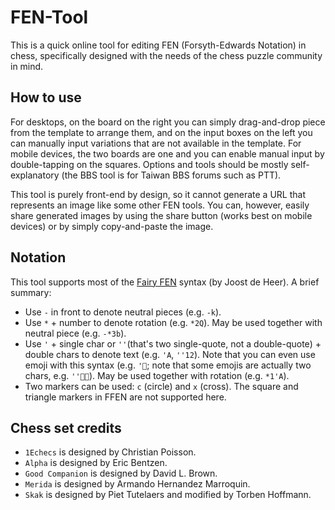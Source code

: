 # FEN-Tool

This is a quick online tool for editing FEN (Forsyth-Edwards Notation) in chess, specifically designed with the needs of the chess puzzle community in mind.

## How to use

For desktops, on the board on the right you can simply drag-and-drop piece from the template to arrange them, and on the input boxes on the left you can manually input variations that are not available in the template. For mobile devices, the two boards are one and you can enable manual input by double-tapping on the squares. Options and tools should be mostly self-explanatory (the BBS tool is for Taiwan BBS forums such as PTT).

This tool is purely front-end by design, so it cannot generate a URL that represents an image like some other FEN tools. You can, however, easily share generated images by using the share button (works best on mobile devices) or by simply copy-and-paste the image.

## Notation

This tool supports most of the [Fairy FEN](https://www.janko.at/Retros/d.htm) syntax (by Joost de Heer). A brief summary:

- Use `-` in front to denote neutral pieces (e.g. `-k`).
- Use `*` + number to denote rotation (e.g. `*2Q`). May be used together with neutral piece (e.g. `-*3b`).
- Use `'` + single char or `''`(that's two single-quote, not a double-quote) + double chars to denote text (e.g. `'A`, `''12`). Note that you can even use emoji with this syntax (e.g. `'🦆`; note that some emojis are actually two chars, e.g. `''🎅🏻`).  May be used together with rotation (e.g. `*1'A`).
- Two markers can be used: `c` (circle) and `x` (cross). The square and triangle markers in FFEN are not supported here.

## Chess set credits

- `1Echecs` is designed by Christian Poisson.
- `Alpha` is designed by Eric Bentzen.
- `Good Companion` is designed by David L. Brown.
- `Merida` is designed by Armando Hernandez Marroquin.
- `Skak` is designed by Piet Tutelaers and modified by Torben Hoffmann.